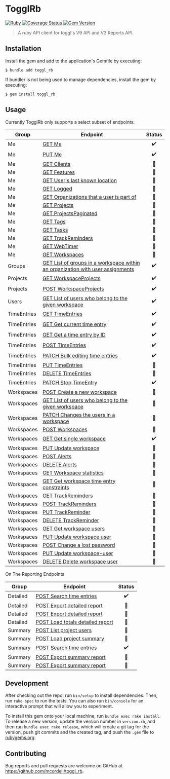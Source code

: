 # TogglRb

[![Ruby](https://github.com/mcordell/toggl_rb/actions/workflows/ruby.yml/badge.svg)](https://github.com/mcordell/toggl_rb/actions/workflows/ruby.yml)
[![Coverage Status](https://coveralls.io/repos/github/mcordell/toggl_rb/badge.svg)](https://coveralls.io/github/mcordell/toggl_rb)
[![Gem Version](https://badge.fury.io/rb/toggl_rb.svg)](https://badge.fury.io/rb/toggl_rb.svg)

> A ruby API client for toggl's V9 API and V3 Reports API.

## Installation

Install the gem and add to the application's Gemfile by executing:

    $ bundle add toggl_rb

If bundler is not being used to manage dependencies, install the gem by executing:

    $ gem install toggl_rb

## Usage

Currently TogglRb only supports a select subset of endpoints:

| Group       | Endpoint                                                                                                                           | Status |
| ----------- | ---------------------------------------------------------------------------------------------------------------------------------- | :----: |
| Me          | [GET Me](https://engineering.toggl.com/docs/api/me/index.html#get-me)                                                              |   ✔️   |
| Me          | [PUT Me](https://engineering.toggl.com/docs/api/me/index.html#put-me)                                                              |   ✔️   |
| Me          | [GET Clients](https://engineering.toggl.com/docs/api/me/index.html#get-clients)                                                    |   🔲   |
| Me          | [GET Features](https://engineering.toggl.com/docs/api/me/index.html#get-features)                                                  |   🔲   |
| Me          | [GET User's last known location](https://engineering.toggl.com/docs/api/me/index.html#get-users-last-known-location)               |   🔲   |
| Me          | [GET Logged](https://engineering.toggl.com/docs/api/me/index.html#get-logged)                                                      |   🔲   |
| Me          | [GET Organizations that a user is part of][org-user-is-apart-of]                                                                   |   🔲   |
| Me          | [GET Projects](https://engineering.toggl.com/docs/api/me/index.html#get-projects)                                                  |   🔲   |
| Me          | [GET ProjectsPaginated](https://engineering.toggl.com/docs/api/me/index.html#get-projectspaginated)                                |   🔲   |
| Me          | [GET Tags](https://engineering.toggl.com/docs/api/me/index.html#get-tags)                                                          |   🔲   |
| Me          | [GET Tasks](https://engineering.toggl.com/docs/api/me/index.html#get-tasks)                                                        |   🔲   |
| Me          | [GET TrackReminders](https://engineering.toggl.com/docs/api/me/index.html#get-trackreminders)                                      |   🔲   |
| Me          | [GET WebTimer](https://engineering.toggl.com/docs/api/me/index.html#get-webtimer)                                                  |   🔲   |
| Me          | [GET Workspaces](https://engineering.toggl.com/docs/api/me/index.html#get-workspaces)                                              |   🔲   |
| Groups      | [GET List of groups in a workspace within an organization with user assignments][group-doc]                                        |   ✔️   |
| Projects    | [GET WorkspaceProjects](https://engineering.toggl.com/docs/api/projects#get-workspaceprojects)                                     |   ✔️   |
| Projects    | [POST WorkspaceProjects](https://engineering.toggl.com/docs/api/projects#post-workspaceprojects)                                   |   ✔️   |
| Users       | [GET List of users who belong to the given workspace](workspace-users-doc)                                                         |   ✔️   |
| TimeEntries | [GET TimeEntries](https://engineering.toggl.com/docs/api/time_entries#get-timeentries)                                             |   ✔️   |
| TimeEntries | [GET Get current time entry](https://engineering.toggl.com/docs/api/time_entries#get-get-current-time-entry)                       |   ✔️   |
| TimeEntries | [GET Get a time entry by ID](https://engineering.toggl.com/docs/api/time_entries#get-get-a-time-entry-by-id)                       |   ✔️   |
| TimeEntries | [POST TimeEntries](https://engineering.toggl.com/docs/api/time_entries#post-timeentries)                                           |   ✔️   |
| TimeEntries | [PATCH Bulk editing time entries](https://engineering.toggl.com/docs/api/time_entries#patch-bulk-editing-time-entries)             |   ✔️   |
| TimeEntries | [PUT TimeEntries](https://engineering.toggl.com/docs/api/time_entries#put-timeentries)                                             |   🔲   |
| TimeEntries | [DELETE TimeEntries](https://engineering.toggl.com/docs/api/time_entries#delete-timeentries)                                       |   🔲   |
| TimeEntries | [PATCH Stop TimeEntry](https://engineering.toggl.com/docs/api/time_entries#patch-stop-timeentry)                                   |   ✔️   |
| Workspaces  | [POST Create a new workspace](https://engineering.toggl.com/docs/api/workspaces#post-create-a-new-workspace)                       |   🔲   |
| Workspaces  | [GET List of users who belong to the given workspace][list-users]                                                                  |   🔲   |
| Workspaces  | [PATCH Changes the users in a workspace](https://engineering.toggl.com/docs/api/workspaces#patch-changes-the-users-in-a-workspace) |   🔲   |
| Workspaces  | [POST Workspaces](https://engineering.toggl.com/docs/api/workspaces#post-workspaces)                                               |   🔲   |
| Workspaces  | [GET Get single workspace](https://engineering.toggl.com/docs/api/workspaces#get-get-single-workspace)                             |   ✔️   |
| Workspaces  | [PUT Update workspace](https://engineering.toggl.com/docs/api/workspaces#put-update-workspace)                                     |   🔲   |
| Workspaces  | [POST Alerts](https://engineering.toggl.com/docs/api/workspaces#post-alerts)                                                       |   🔲   |
| Workspaces  | [DELETE Alerts](https://engineering.toggl.com/docs/api/workspaces#delete-alerts)                                                   |   🔲   |
| Workspaces  | [GET Workspace statistics](https://engineering.toggl.com/docs/api/workspaces#get-workspace-statistics)                             |   🔲   |
| Workspaces  | [GET Get workspace time entry constraints][time-constraints]                                                                       |   🔲   |
| Workspaces  | [GET TrackReminders](https://engineering.toggl.com/docs/api/workspaces#get-trackreminders)                                         |   🔲   |
| Workspaces  | [POST TrackReminders](https://engineering.toggl.com/docs/api/workspaces#post-trackreminders)                                       |   🔲   |
| Workspaces  | [PUT TrackReminder](https://engineering.toggl.com/docs/api/workspaces#put-trackreminder)                                           |   🔲   |
| Workspaces  | [DELETE TrackReminder](https://engineering.toggl.com/docs/api/workspaces#delete-trackreminder)                                     |   🔲   |
| Workspaces  | [GET Get workspace users](https://engineering.toggl.com/docs/api/workspaces#get-get-workspace-users)                               |   🔲   |
| Workspaces  | [PUT Update workspace user](https://engineering.toggl.com/docs/api/workspaces#put-update-workspace-user)                           |   🔲   |
| Workspaces  | [POST Change a lost password](https://engineering.toggl.com/docs/api/workspaces#post-change-a-lost-password)                       |   🔲   |
| Workspaces  | [PUT Update workspace-user](https://engineering.toggl.com/docs/api/workspaces#put-update-workspace-user-1)                         |   🔲   |
| Workspaces  | [DELETE Delete workspace user](https://engineering.toggl.com/docs/api/workspaces#delete-delete-workspace-user)                     |   🔲   |

On The Reporting Endpoints

| Group    | Endpoint                                                                                                                         | Status |
| -------- | -------------------------------------------------------------------------------------------------------------------------------- | :----: |
| Detailed | [POST Search time entries](https://engineering.toggl.com/docs/reports/detailed_reports#post-search-time-entries)                 |   ✔️   |
| Detailed | [POST Export detailed report](https://engineering.toggl.com/docs/reports/detailed_reports#post-export-detailed-report)           |   🔲   |
| Detailed | [POST Export detailed report](https://engineering.toggl.com/docs/reports/detailed_reports#post-export-detailed-report-1)         |   🔲   |
| Detailed | [POST Load totals detailed report](https://engineering.toggl.com/docs/reports/detailed_reports#post-load-totals-detailed-report) |   🔲   |
| Summary  | [POST List project users](https://engineering.toggl.com/docs/reports/summary_reports#post-list-project-users)                    |   🔲   |
| Summary  | [POST Load project summary](https://engineering.toggl.com/docs/reports/summary_reports#post-load-project-summary)                |   🔲   |
| Summary  | [POST Search time entries](https://engineering.toggl.com/docs/reports/summary_reports#post-search-time-entries)                  |   ✔️   |
| Summary  | [POST Export summary report](https://engineering.toggl.com/docs/reports/summary_reports#post-export-summary-report)              |   🔲   |
| Summary  | [POST Export summary report](https://engineering.toggl.com/docs/reports/summary_reports#post-export-summary-report-1)            |   🔲   |

## Development

After checking out the repo, run `bin/setup` to install dependencies. Then, run `rake spec` to run the tests. You can also run `bin/console` for an interactive prompt that will allow you to experiment.

To install this gem onto your local machine, run `bundle exec rake install`. To release a new version, update the version number in `version.rb`, and then run `bundle exec rake release`, which will create a git tag for the version, push git commits and the created tag, and push the `.gem` file to [rubygems.org](https://rubygems.org).

## Contributing

Bug reports and pull requests are welcome on GitHub at https://github.com/mcordell/toggl_rb.

[group-doc]: https://engineering.toggl.com/docs/api/groups#get-list-of-groups-in-a-workspace-within-an-organization-with-user-assignments
[workspace-users-doc]: https://engineering.toggl.com/docs/api/workspaces#get-list-of-users-who-belong-to-the-given-workspace
[list-users]: https://engineering.toggl.com/docs/api/workspaces#get-list-of-users-who-belong-to-the-given-workspace
[time-constraints]: https://engineering.toggl.com/docs/api/workspaces#get-get-workspace-time-entry-constraints
[org-user-is-apart-of]: https://engineering.toggl.com/docs/api/me/index.html#get-organizations-that-a-user-is-part-of
